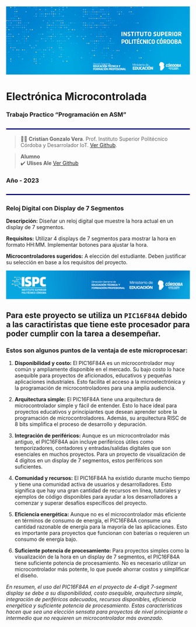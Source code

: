 ![logo](/Desarrollo/assets/BannerElect.png)

# Electrónica Microcontrolada

### **Trabajo Practico “Programación en ASM”**

![line](/Desarrollo/assets/line.png)
>👨‍🏫 **Cristian Gonzalo Vera**. Prof. Instituto Superior Politécnico Córdoba y Desarrolador IoT. [Ver Github](https://github.com/Gona79).

> **Alumno**  
✔️ **Ulises Ale**  [Ver Github](https://github.com/ulisesaale)  
 
### Año - **2023**
![line](/Desarrollo/assets/line.png)

### Reloj Digital con Display de 7 Segmentos

**Descripción:** Diseñar un reloj digital que muestre la hora actual en un
display de 7 segmentos.

**Requisitos:** Utilizar 4 displays de 7 segmentos para mostrar la hora en
formato HH:MM. Implementar botones para ajustar la hora.

**Microcontroladores sugeridos:** A elección del estudiante. Deben justificar
su selección en base a los requisitos del proyecto.


![flogo](/Desarrollo/assets/ISPC_portada.png)

## Para este proyecto se utiliza un `PIC16F84A` debido a las caractiristas que tiene este procesador para poder cumplir con la tarea a desempeñar.

### Estos son algunos puntos de la ventaja de este microprocesar:

1. **Disponibilidad y costo:**
El PIC16F84A es un microcontrolador muy común y ampliamente disponible en el mercado. Su bajo costo lo hace asequible para proyectos de aficionados, educativos y pequeñas aplicaciones industriales. Esto facilita el acceso a la microelectrónica y la programación de microcontroladores para una amplia audiencia.

2. **Arquitectura simple:**
El PIC16F84A tiene una arquitectura de microcontrolador simple y fácil de entender. Esto lo hace ideal para proyectos educativos y principiantes que desean aprender sobre la programación de microcontroladores. Además, su arquitectura RISC de 8 bits simplifica el proceso de desarrollo y depuración.

3. **Integración de periféricos:**
Aunque es un microcontrolador más antiguo, el PIC16F84A aún incluye periféricos útiles como temporizadores, contadores y entradas/salidas digitales que son esenciales en muchos proyectos. Para un proyecto de visualización de 4 dígitos en un display de 7 segmentos, estos periféricos son suficientes.

4. **Comunidad y recursos:**
El PIC16F84A ha existido durante mucho tiempo y tiene una comunidad activa de usuarios y desarrolladores. Esto significa que hay una gran cantidad de recursos en línea, tutoriales y ejemplos de código disponibles para ayudar a los desarrolladores a comenzar y superar desafíos específicos del proyecto.

5. **Eficiencia energética:**
Aunque no es el microcontrolador más eficiente en términos de consumo de energía, el PIC16F84A consume una cantidad razonable de energía para la mayoría de las aplicaciones. Esto es importante para proyectos que funcionan con baterías o requieren un consumo de energía bajo.

6. **Suficiente potencia de procesamiento:**
Para proyectos simples como la visualización de la hora en un display de 7 segmentos, el PIC16F84A tiene suficiente potencia de procesamiento. No es necesario utilizar un microcontrolador más potente, lo que puede ahorrar costos y simplificar el diseño.

*En resumen, el uso del PIC16F84A en el proyecto de 4-digit 7-segment display se debe a su disponibilidad, costo asequible, arquitectura simple, integración de periféricos adecuados, recursos disponibles, eficiencia energética y suficiente potencia de procesamiento. Estas características hacen que sea una elección sensata para proyectos de nivel principiante o intermedio que no requieren un microcontrolador más avanzado.*
